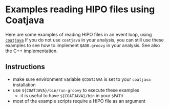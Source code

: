 # Examples reading HIPO files using Coatjava

Here are some examples of reading HIPO files in an event loop, using
[`coatjava`](https://github.com/JeffersonLab/clas12-offline-software)
If you do not use `coatjava` in your analysis, you can still use these
examples to see how to implement `QADB.groovy` in your analysis. See
also the C++ implementation.


## Instructions
* make sure environment variable `$COATJAVA` is set to your `coatjava` installation
* use `${COATJAVA}/bin/run-groovy` to execute these examples
  * it is useful to have `${COATJAVA}/bin` in your `$PATH`
* most of the example scripts require a HIPO file as an argument
